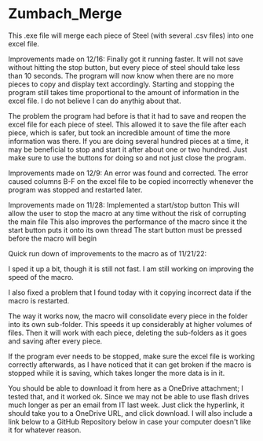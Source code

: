 # Zumbach_Merge
This .exe file will merge each piece of Steel (with several .csv files) into one excel file.

Improvements made on 12/16:
  Finally got it running faster.  It will not save without hitting the stop button, but every piece of steel should take less than 10 seconds.
  The program will now know when there are no more pieces to copy and display text accordingly.
  Starting and stopping the program still takes time proportional to the amount of information in the excel file.  I do not believe I can do anythig about that.

  The problem the program had before is that it had to save and reopen the excel file for each piece of steel.  This allowed it to save the file after each piece, which is safer, but took an incredible amount
    of time the more information was there.  If you are doing several hundred pieces at a time, it may be beneficial to stop and start it after about one or two hundred.  Just make sure to use the buttons for doing
    so and not just close the program. 

Improvements made on 12/9:
  An error was found and corrected.  The error caused columns B-F on the excel file to be copied incorrectly whenever the program was stopped and restarted later.

Improvements made on 11/28:
Implemented a start/stop button
  This will allow the user to stop the macro at any time without the risk of corrupting the main file
  This also improves the performance of the macro since it the start button puts it onto its own thread
  The start button must be pressed before the macro will begin

Quick run down of improvements to the macro as of 11/21/22: 

I sped it up a bit, though it is still not fast.  I am still working on improving the speed of the macro.

I also fixed a problem that I found today with it copying incorrect data if the macro is restarted.

The way it works now, the macro will consolidate every piece in the folder into its own sub-folder.  This speeds it up considerably at higher volumes of files.  Then it will work with each piece, deleting the sub-folders as it goes and saving after every piece.  

If the program ever needs to be stopped, make sure the excel file is working correctly afterwards, as I have noticed that it can get broken if the macro is stopped while it is saving, which takes longer the more data is in it.  

You should be able to download it from here as a OneDrive attachment; I tested that, and it worked ok.  Since we may not be able to use flash drives much longer as per an email from IT last week.  Just click the hyperlink, it should take you to a OneDrive URL, and click download.  I will also include a link below to a GitHub Repository below in case your computer doesn't like it for whatever reason.
